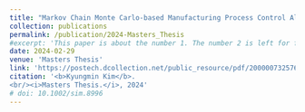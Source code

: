 ```yaml
---
title: "Markov Chain Monte Carlo-based Manufacturing Process Control Algorithm: An Application to Steel Plate Production"
collection: publications
permalink: /publication/2024-Masters_Thesis
#excerpt: 'This paper is about the number 1. The number 2 is left for future work.'
date: 2024-02-29
venue: 'Masters Thesis'
link: 'https://postech.dcollection.net/public_resource/pdf/200000732576_20241004131320.pdf'
citation: '<b>Kyungmin Kim</b>.
<br/><i>Masters Thesis.</i>, 2024'
# doi: 10.1002/sim.8996
---
```

